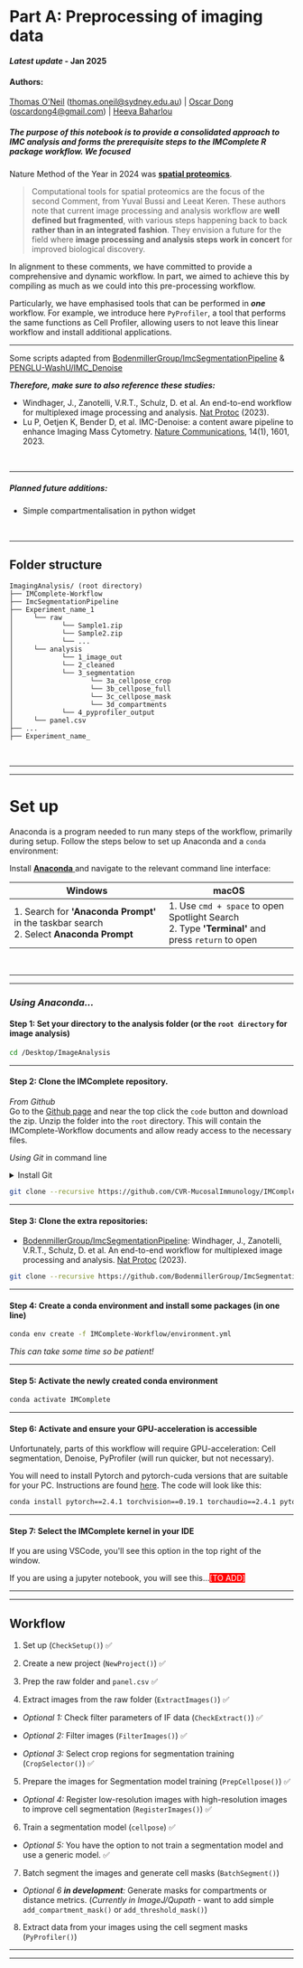 # **Part A: Preprocessing of imaging data**  
<i>**Latest update</i> - Jan 2025**  

#### **Authors:**  
[Thomas O'Neil](https://github.com/DrThomasOneil) (thomas.oneil@sydney.edu.au) | [Oscar Dong](https://github.com/Awesomenous) (oscardong4@gmail.com) | [Heeva Baharlou](heeva.baharlou@sydney.edu.com)  

##### The purpose of this notebook is to provide a consolidated approach to IMC analysis and forms the prerequisite steps to the IMComplete R package workflow. We focused 

Nature Method of the Year in 2024 was [**spatial proteomics**](https://www.nature.com/articles/s41592-024-02565-3). 

> Computational tools for spatial proteomics are the focus of the second Comment, from Yuval Bussi and Leeat Keren. These authors note that current image processing and analysis workflow are **well defined but fragmented**, with various steps happening back to back **rather than in an integrated fashion**. They envision a future for the field where **image processing and analysis steps work in concert** for improved biological discovery.

In alignment to these comments, we have committed to provide a comprehensive and dynamic workflow. In part, we aimed to achieve this by compiling as much as we could into this pre-processing workflow. 

Particularly, we have emphasised tools that can be performed in <strong>*one*</strong> workflow. For example, we introduce here `PyProfiler`, a tool that performs the same functions as Cell Profiler, allowing users to not leave this linear workflow and install additional applications.

<hr>

Some scripts adapted from [BodenmillerGroup/ImcSegmentationPipeline](https://github.com/BodenmillerGroup/ImcSegmentationPipeline) & [PENGLU-WashU/IMC_Denoise](https://github.com/PENGLU-WashU/IMC_Denoise) 

<i>**Therefore, make sure to also reference these studies:**</i>  
- Windhager, J., Zanotelli, V.R.T., Schulz, D. et al. An end-to-end workflow for multiplexed image processing and analysis. [Nat Protoc](https://doi.org/10.1038/s41596-023-00881-0) (2023).  
- Lu P, Oetjen K, Bender D, et al. IMC-Denoise: a content aware pipeline to enhance Imaging Mass Cytometry. [Nature Communications](https://www.nature.com/articles/s41467-023-37123-6), 14(1), 1601, 2023.  

<br>
<hr>

##### Planned future additions:  
- Simple compartmentalisation in python widget

<br>
<hr>

## Folder structure

```text
ImagingAnalysis/ (root directory)
├── IMComplete-Workflow
├── ImcSegmentationPipeline
├── Experiment_name_1
│     └── raw
│            └── Sample1.zip
│            └── Sample2.zip
│            └── ...
│     └── analysis
│            └── 1_image_out
│            └── 2_cleaned
│            └── 3_segmentation
│                   └── 3a_cellpose_crop
│                   └── 3b_cellpose_full
│                   └── 3c_cellpose_mask
│                   └── 3d_compartments
│            └── 4_pyprofiler_output
│     └── panel.csv
├── ...
├── Experiment_name_
```
<br>
<hr> <hr>

# Set up

Anaconda is a program needed to run many steps of the workflow, primarily during setup. Follow the steps below to set up Anaconda and a `conda` environment:

Install [**Anaconda** ](https://www.anaconda.com/download) and navigate to the relevant command line interface:
<br>
<div align="left">

| Windows                                                                                            | macOS                                                                                                      |
|----------------------------------------------------------------------------------------------------|------------------------------------------------------------------------------------------------------------|
| 1. Search for **'Anaconda Prompt'** in the taskbar search <br> 2. Select **Anaconda Prompt**  <br> | 1. Use `cmd + space` to open Spotlight Search  <br> 2. Type **'Terminal'** and press `return` to open <br> |

</div>
<br>

<hr><hr>

### *Using Anaconda...*

#### **Step 1:** Set your directory to the analysis folder (or the `root directory` for image analysis)

```bash
cd /Desktop/ImageAnalysis
```
<hr>

#### **Step 2:** Clone the IMComplete repository.

<storng>*From Github*</strong>  
Go to the [Github page](https://github.com/CVR-MucosalImmunology/IMComplete-Workflow) and near the top click the `code` button and download the zip. Unzip the folder into the `root` directory. This will contain the IMComplete-Workflow documents and allow ready access to the necessary files.

</strong>*Using Git*</strong> in command line

<details><summary>Install Git</summary>

Git needs to be installed on your system. Find the instructions [here](https://git-scm.com/downloads)

<hr></details>

```bash
git clone --recursive https://github.com/CVR-MucosalImmunology/IMComplete-Workflow.git
``` 
<hr>

#### **Step 3:** Clone the extra repositories: 

- [BodenmillerGroup/ImcSegmentationPipeline](https://github.com/BodenmillerGroup/ImcSegmentationPipeline): Windhager, J., Zanotelli, V.R.T., Schulz, D. et al. An end-to-end workflow for multiplexed image processing and analysis. [Nat Protoc](https://doi.org/10.1038/s41596-023-00881-0) (2023).  

```bash
git clone --recursive https://github.com/BodenmillerGroup/ImcSegmentationPipeline.git
```
<!---  
- [deMirandaLab/PENGUIN](https://github.com/deMirandaLab/PENGUIN): Sequeira, A. M., Ijsselsteijn, M. E., Rocha, M., & de Miranda, N. F. (2024). PENGUIN: A rapid and efficient image preprocessing tool for multiplexed spatial proteomics. [Computational and Structural Biotechnology Journal](https://doi.org/10.1101/2024.07.01.601513)
```bash
git clone --recursive https://github.com/deMirandaLab/PENGUIN.git
```
<--->

<hr>

#### **Step 4:** Create a conda environment and install some  packages (in one line)

```bash
conda env create -f IMComplete-Workflow/environment.yml
```

*This can take some time so be patient!*

<hr>

#### **Step 5:** Activate the newly created conda environment

```bash
conda activate IMComplete
```

<hr>

#### **Step 6:** Activate and ensure your GPU-acceleration is accessible

Unfortunately, parts of this workflow will require GPU-acceleration: Cell segmentation, Denoise, PyProfiler (will run quicker, but not necessary).

You will need to install Pytorch and pytorch-cuda versions that are suitable for your PC. Instructions are found [here](https://pytorch.org/get-started/previous-versions/). The code will look like this:

```bash
conda install pytorch==2.4.1 torchvision==0.19.1 torchaudio==2.4.1 pytorch-cuda=12.4 -c pytorch -c nvidia
```

<hr>

#### **Step 7:** Select the IMComplete kernel in your IDE

If you are using VSCode, you'll see this option in the top right of the window. 

If you are using a jupyter notebook, you will see this...<span style="color:white; background:red">[TO ADD]</span>

<hr><hr>

## Workflow

1. Set up (`CheckSetup()`) ✅ 

2. Create a new project (`NewProject()`) ✅ 

3. Prep the raw folder and `panel.csv` ✅ 

4. Extract images from the raw folder (`ExtractImages()`) ✅ 

- *Optional 1:* Check filter parameters of IF data (`CheckExtract()`) ✅ 

- *Optional 2:* Filter images (`FilterImages()`) ✅ 

- *Optional 3:* Select crop regions for segmentation training (`CropSelector()`) ✅ 

5. Prepare the images for Segmentation model training (`PrepCellpose()`) ✅ 

- *Optional 4:* Register low-resolution images with high-resolution images to improve cell segmentation (`RegisterImages()`)  ✅ 

6. Train a segmentation model (`cellpose`) ✅ 

- *Optional 5:* You have the option to not train a segmentation model and use a generic model.  ✅ 

7. Batch segment the images and generate cell masks (`BatchSegment()`)

- *Optional 6 <strong>in development</strong>:* Generate masks for compartments or distance metrics. (*Currently in ImageJ/Qupath* - want to add simple `add_compartment_mask()` or `add_threshold_mask()`) 

8. Extract data from your images using the cell segment masks (`PyProfiler()`)

<hr><hr>